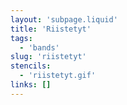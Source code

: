 ```yaml
---
layout: 'subpage.liquid'
title: 'Riistetyt'
tags:
  - 'bands'
slug: 'riistetyt'
stencils:
  - 'riistetyt.gif'
links: []
---
```

